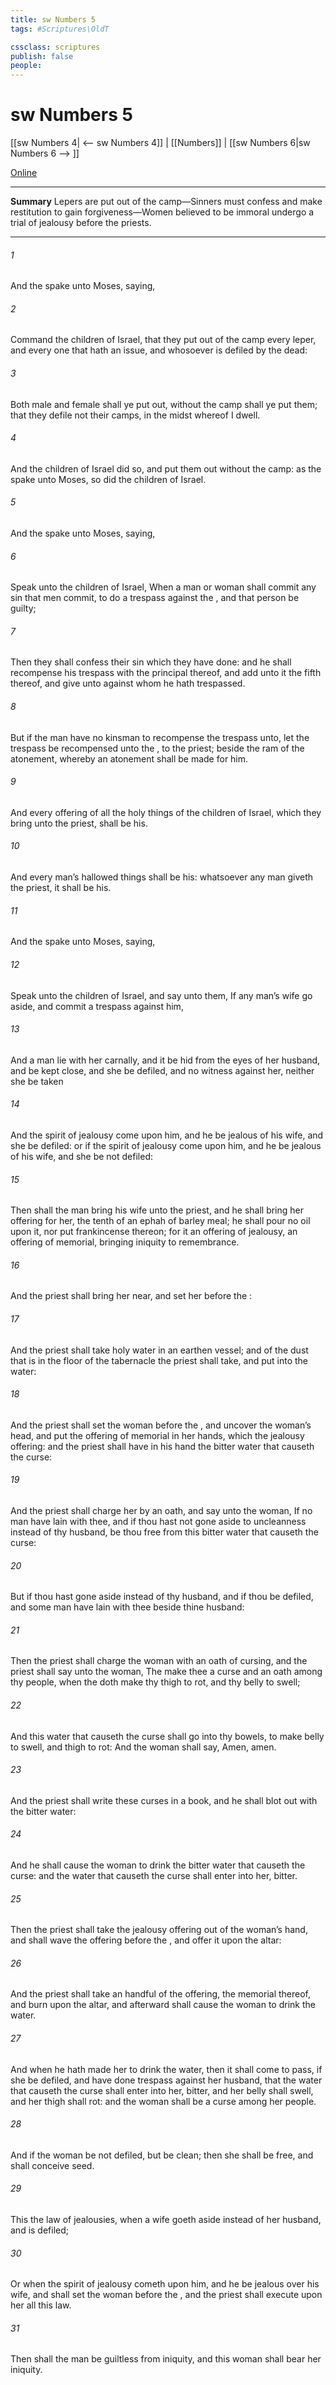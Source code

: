 ```yaml
---
title: sw Numbers 5
tags: #Scriptures\OldT

cssclass: scriptures
publish: false
people:
---
```


# sw Numbers 5
[[sw Numbers 4| <-- sw Numbers 4]] | [[Numbers]] | [[sw Numbers 6|sw Numbers 6 --> ]]

[Online](https://churchofjesuschrist.org/study/scriptures/ot/num/5?lang=eng)

---
__Summary__
Lepers are put out of the camp—Sinners must confess and make restitution to gain forgiveness—Women believed to be immoral undergo a trial of jealousy before the priests.

---
###### 1 
And the  spake unto Moses, saying,

###### 2 
Command the children of Israel, that they put out of the camp every leper, and every one that hath an issue, and whosoever is defiled by the dead:

###### 3 
Both male and female shall ye put out, without the camp shall ye put them; that they defile not their camps, in the midst whereof I dwell.

###### 4 
And the children of Israel did so, and put them out without the camp: as the  spake unto Moses, so did the children of Israel.

###### 5 
And the  spake unto Moses, saying,

###### 6 
Speak unto the children of Israel, When a man or woman shall commit any sin that men commit, to do a trespass against the , and that person be guilty;

###### 7 
Then they shall confess their sin which they have done: and he shall recompense his trespass with the principal thereof, and add unto it the fifth  thereof, and give  unto  against whom he hath trespassed.

###### 8 
But if the man have no kinsman to recompense the trespass unto, let the trespass be recompensed unto the ,  to the priest; beside the ram of the atonement, whereby an atonement shall be made for him.

###### 9 
And every offering of all the holy things of the children of Israel, which they bring unto the priest, shall be his.

###### 10 
And every man’s hallowed things shall be his: whatsoever any man giveth the priest, it shall be his.

###### 11 
And the  spake unto Moses, saying,

###### 12 
Speak unto the children of Israel, and say unto them, If any man’s wife go aside, and commit a trespass against him,

###### 13 
And a man lie with her carnally, and it be hid from the eyes of her husband, and be kept close, and she be defiled, and  no witness against her, neither she be taken 

###### 14 
And the spirit of jealousy come upon him, and he be jealous of his wife, and she be defiled: or if the spirit of jealousy come upon him, and he be jealous of his wife, and she be not defiled:

###### 15 
Then shall the man bring his wife unto the priest, and he shall bring her offering for her, the tenth  of an ephah of barley meal; he shall pour no oil upon it, nor put frankincense thereon; for it  an offering of jealousy, an offering of memorial, bringing iniquity to remembrance.

###### 16 
And the priest shall bring her near, and set her before the :

###### 17 
And the priest shall take holy water in an earthen vessel; and of the dust that is in the floor of the tabernacle the priest shall take, and put  into the water:

###### 18 
And the priest shall set the woman before the , and uncover the woman’s head, and put the offering of memorial in her hands, which  the jealousy offering: and the priest shall have in his hand the bitter water that causeth the curse:

###### 19 
And the priest shall charge her by an oath, and say unto the woman, If no man have lain with thee, and if thou hast not gone aside to uncleanness  instead of thy husband, be thou free from this bitter water that causeth the curse:

###### 20 
But if thou hast gone aside  instead of thy husband, and if thou be defiled, and some man have lain with thee beside thine husband:

###### 21 
Then the priest shall charge the woman with an oath of cursing, and the priest shall say unto the woman, The  make thee a curse and an oath among thy people, when the  doth make thy thigh to rot, and thy belly to swell;

###### 22 
And this water that causeth the curse shall go into thy bowels, to make  belly to swell, and  thigh to rot: And the woman shall say, Amen, amen.

###### 23 
And the priest shall write these curses in a book, and he shall blot  out with the bitter water:

###### 24 
And he shall cause the woman to drink the bitter water that causeth the curse: and the water that causeth the curse shall enter into her,  bitter.

###### 25 
Then the priest shall take the jealousy offering out of the woman’s hand, and shall wave the offering before the , and offer it upon the altar:

###### 26 
And the priest shall take an handful of the offering,  the memorial thereof, and burn  upon the altar, and afterward shall cause the woman to drink the water.

###### 27 
And when he hath made her to drink the water, then it shall come to pass,  if she be defiled, and have done trespass against her husband, that the water that causeth the curse shall enter into her,  bitter, and her belly shall swell, and her thigh shall rot: and the woman shall be a curse among her people.

###### 28 
And if the woman be not defiled, but be clean; then she shall be free, and shall conceive seed.

###### 29 
This  the law of jealousies, when a wife goeth aside  instead of her husband, and is defiled;

###### 30 
Or when the spirit of jealousy cometh upon him, and he be jealous over his wife, and shall set the woman before the , and the priest shall execute upon her all this law.

###### 31 
Then shall the man be guiltless from iniquity, and this woman shall bear her iniquity.

